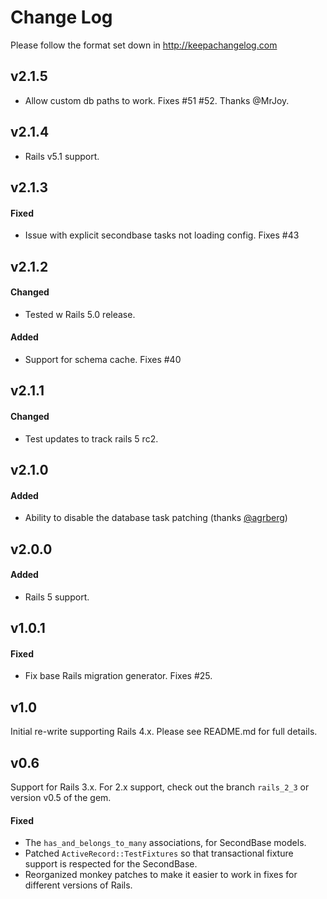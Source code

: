 # Change Log

Please follow the format set down in http://keepachangelog.com

## v2.1.5

* Allow custom db paths to work. Fixes #51 #52. Thanks @MrJoy.


## v2.1.4

* Rails v5.1 support.


## v2.1.3

#### Fixed

* Issue with explicit secondbase tasks not loading config. Fixes #43


## v2.1.2

#### Changed

* Tested w Rails 5.0 release.

#### Added

* Support for schema cache. Fixes #40


## v2.1.1

#### Changed

* Test updates to track rails 5 rc2.


## v2.1.0

#### Added

* Ability to disable the database task patching (thanks [@agrberg](https://github.com/agrberg))


## v2.0.0

#### Added

* Rails 5 support.


## v1.0.1

#### Fixed

* Fix base Rails migration generator. Fixes #25.


## v1.0

Initial re-write supporting Rails 4.x. Please see README.md for full details.


## v0.6

Support for Rails 3.x. For 2.x support, check out the branch `rails_2_3` or version v0.5 of the gem.

#### Fixed

 * The `has_and_belongs_to_many` associations, for SecondBase models.
 * Patched `ActiveRecord::TestFixtures` so that transactional fixture support is respected for the SecondBase.
 * Reorganized monkey patches to make it easier to work in fixes for different versions of Rails.
